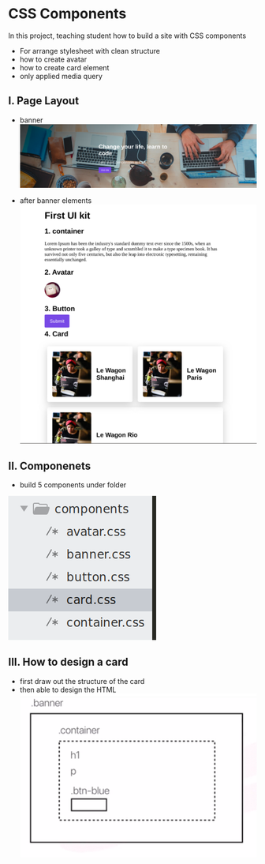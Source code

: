 # CSS Components
In this project, teaching student how to build a site with CSS components
* For arrange stylesheet with clean structure
* how to create avatar
* how to create card element
* only applied media query

## I. Page Layout
* banner
![alt tag](https://github.com/yyygocodingyyy/lewagon-components/blob/master/Screenshot%20from%202019-12-09%2005-04-06.png)

* after banner elements
![alt tag](https://github.com/yyygocodingyyy/lewagon-components/blob/master/Screenshot%20from%202019-12-09%2005-03-46.png)

## II. Componenets
* build 5 components under folder

![alt tag](https://github.com/yyygocodingyyy/lewagon-components/blob/master/Screenshot%20from%202019-12-09%2005-04-48.png)

## III. How to design a card
* first draw out the structure of the card
* then able to design the HTML 
![alt tag](https://github.com/yyygocodingyyy/lewagon-components/blob/master/Screenshot%20from%202019-12-06%2021-00-57.png)







